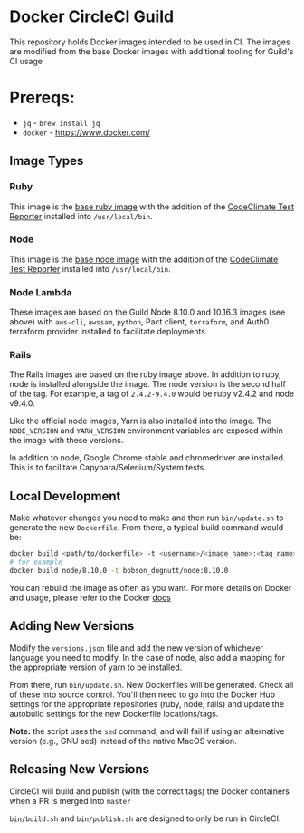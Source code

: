 # Docker CircleCI Guild

This repository holds Docker images intended to be used in CI. The images are modified from the base Docker images with additional tooling for Guild's CI usage

# Prereqs:

- `jq` - `brew install jq`
- `docker` - https://www.docker.com/

## Image Types

### Ruby

This image is the [base ruby image](https://hub.docker.com/_/ruby/) with the addition of the [CodeClimate Test Reporter]() installed into `/usr/local/bin`.

### Node

This image is the [base node image](https://hub.docker.com/_/node/) with the addition of the [CodeClimate Test Reporter]() installed into `/usr/local/bin`.

### Node Lambda

These images are based on the Guild Node 8.10.0 and 10.16.3 images (see above) with `aws-cli`, `awssam`, `python`, Pact 
client, `terraform`, and Auth0 terraform provider installed to facilitate deployments.

### Rails

The Rails images are based on the ruby image above. In addition to ruby, node is installed alongside the image. The 
node version is the second half of the tag. For example, a tag of `2.4.2-9.4.0` would be ruby v2.4.2 and node v9.4.0.

Like the official node images, Yarn is also installed into the image. The `NODE_VERSION` and `YARN_VERSION` environment 
variables are exposed within the image with these versions.

In addition to node, Google Chrome stable and chromedriver are installed. This is to facilitate Capybara/Selenium/System tests.

## Local Development

Make whatever changes you need to make and then run `bin/update.sh` to generate the new `Dockerfile`. From there, a 
typical build command would be:

```bash
docker build <path/to/dockerfile> -t <username>/<image_name>:<tag_name>
# for example
docker build node/8.10.0 -t bobson_dugnutt/node:8.10.0
```

You can rebuild the image as often as you want. For more details on Docker and usage, please refer to the Docker [docs](https://docs.docker.com/get-started/part2/)

## Adding New Versions

Modify the `versions.json` file and add the new version of whichever language you need to modify. In the case of node, 
also add a mapping for the appropriate version of yarn to be installed.

From there, run `bin/update.sh`. New Dockerfiles will be generated. Check all of these into source control. You'll then 
need to go into the Docker Hub settings for the appropriate repositories (ruby, node, rails) and update the autobuild 
settings for the new Dockerfile locations/tags.  

**Note:** the script uses the `sed` command, and will fail if using an alternative version (e.g., GNU sed) instead of 
the native MacOS version. 

## Releasing New Versions

CircleCI will build and publish (with the correct tags) the Docker containers when a PR is merged into `master`

`bin/build.sh` and `bin/publish.sh` are designed to only be run in CircleCI.
